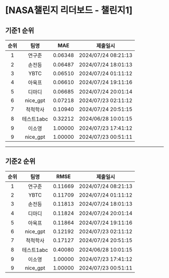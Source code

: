 # [NASA챌린지 리더보드 - 챌린지1]
## 기준1 순위
| 순위 | 팀명 | MAE | 제출일시 |
|:----:|:----:|:-----:|:----:|
| 1 | 연구준 | 0.06348 | 2024/07/24 08:21:13 |
| 2 | 손전등 | 0.06487 | 2024/07/24 18:01:13 |
| 3 | YBTC | 0.06510 | 2024/07/24 01:11:12 |
| 4 | 아육프 | 0.06610 | 2024/07/24 19:11:16 |
| 5 | 디마디 | 0.06685 | 2024/07/24 20:01:14 |
| 6 | nice_gpt | 0.07218 | 2024/07/23 02:11:12 |
| 7 | 척척학사 | 0.10940 | 2024/07/24 20:51:15 |
| 8 | 테스트1abc | 0.32212 | 2024/06/28 10:01:15 |
| 9 | 이소영 | 1.00000 | 2024/07/23 17:41:12 |
| 9 | nice_gpt | 1.00000 | 2024/07/23 00:51:11 |
___
## 기준2 순위
| 순위 | 팀명 | RMSE | 제출일시 |
|:----:|:----:|:-----:|:----:|
| 1 | 연구준 | 0.11669 | 2024/07/24 08:21:13 |
| 2 | YBTC | 0.11709 | 2024/07/24 01:11:12 |
| 3 | 손전등 | 0.11813 | 2024/07/24 18:01:13 |
| 4 | 디마디 | 0.11824 | 2024/07/24 20:01:14 |
| 5 | 아육프 | 0.11864 | 2024/07/24 19:11:16 |
| 6 | nice_gpt | 0.12192 | 2024/07/23 02:11:12 |
| 7 | 척척학사 | 0.17127 | 2024/07/24 20:51:15 |
| 8 | 테스트1abc | 0.40080 | 2024/06/28 10:01:15 |
| 9 | 이소영 | 1.00000 | 2024/07/23 17:41:12 |
| 9 | nice_gpt | 1.00000 | 2024/07/23 00:51:11 |
